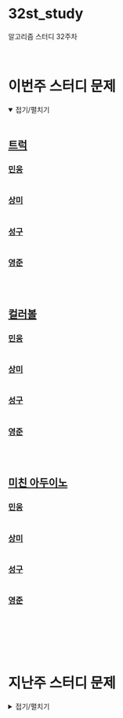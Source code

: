 # 32st_study

알고리즘 스터디 32주차

<br/>

# 이번주 스터디 문제

<details markdown="1" open>
<summary>접기/펼치기</summary>

<br/>

## [트럭](https://www.acmicpc.net/problem/13335)

### [민웅](./트럭/민웅.py)

```py

```

### [상미](./트럭/상미.py)

```py

```

### [성구](./트럭/성구.py)

```py
```

### [영준](./트럭/영준.py)

```py
```

<br/>

## [컬러볼](https://www.acmicpc.net/problem/10800)

### [민웅](./컬러볼/민웅.py)

```py

```

### [상미](./컬러볼/상미.py)

```py

```

### [성구](./컬러볼/성구.py)

```py

```

### [영준](./컬러볼/영준.py)

```py
```

<br/>

## [미친 아두이노](https://www.acmicpc.net/problem/8972)

### [민웅](./미친%20아두이노/민웅.py)

```py
```

### [상미](./미친%20아두이노/상미.py)

```py

```

### [성구](./미친%20아두이노/성구.py)

```py
```

### [영준](./미친%20아두이노/영준.py)

```py

```

<br/>

</details>

<br/><br/>

# 지난주 스터디 문제

<details markdown="1">
<summary>접기/펼치기</summary>

<br/>

## [나무 높이](https://swexpertacademy.com/main/code/userProblem/userProblemDetail.do?contestProbId=AYFofW8qpXYDFAR4&categoryId=AYFofW8qpXYDFAR4&categoryType=CODE)

### [민웅](./나무%20높이/민웅.py)

```py
# SW_나무높이
# 30
# 3 2 5 5 5 4 4 5 2 4 3 4 3 5 5 2 5 4 2 5 2 1 5 4 4 3 2 4 2 4
# 2 3 0 0 0 1 1 0 3 1 2 1 2 0 0 3 0 1 3 0 3 4 0 1 1 2 3 1 3 1
# 2 0 0 0 0 1 1 0 0 1 2 1 2 0 0 0 0 1 0 0 0 4 0 1 1 2 0 1 0 1
# 1 1 1 1 1 1 1 1 1 2 2 2 2 2 2
# 14
# 2 2 2 3 2 2 3 4
T = int(input())

for tc in range(1, T+1):
    N = int(input())
    trees = list(map(int, input().split()))
    goal = max(trees)

    for i in range(N):
        trees[i] = goal - trees[i]

    ans = 0
    one = 0
    remain = 0
    for i in range(N):
        tmp = trees[i]
        if tmp % 2:
            trees[i] -= 1
            # 높이가 홀수만큼 남는 날
            one += 1
        remain += trees[i]

    # 홀수날짜에서 1씩 빼고, 나머지를 다 더한값 //2 = 짝수날 기를수 있는날
    remain = remain//2

    # 3가지 경우로 나눠서
    if one > remain:
        ans = remain*2 + 1 + 2*(one-remain-1)
    elif one == remain:
        ans = remain*2
    else:
        ans = one*2 + 2*(2*(remain-one)//3) + (2*(remain-one)%3)

    print(f'#{tc} {ans}')

```

### [상미](./나무%20높이/상미.py)

```py

```

### [성구](./나무%20높이/성구.py)

```py
```

### [영준](./나무%20높이/영준.py)

```py

```

 

</details>

<br/><br/>

